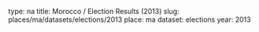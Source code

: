 type: na
title: Morocco / Election Results (2013)
slug: places/ma/datasets/elections/2013
place: ma
dataset: elections
year: 2013
